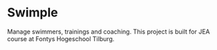 # Swimple
Manage swimmers, trainings and coaching. This project is built for JEA course at Fontys Hogeschool Tilburg.
